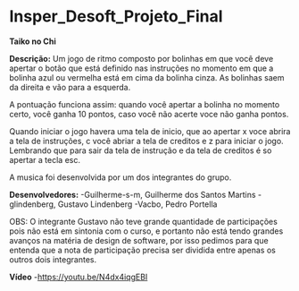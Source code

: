 # Insper_Desoft_Projeto_Final

**Taiko no Chi**

**Descrição:**
   Um jogo de ritmo composto por bolinhas em que você deve apertar o botão que está definido nas instruções no momento em que a bolinha azul ou vermelha está em cima da bolinha cinza. As bolinhas saem da direita e vão para a esquerda. 
   
   A pontuação funciona assim: quando você apertar a bolinha no momento certo, você ganha 10 pontos, caso você não acerte voce não ganha pontos.
   
   Quando iniciar o jogo havera uma tela de inicio, que ao apertar x voce abrira a tela de instruções, c você abriar a tela de creditos e z para iniciar o jogo. Lembrando que para sair da tela de instrução e da tela de creditos é so apertar a tecla esc.

A musica foi desenvolvida por um dos integrantes do grupo.

**Desenvolvedores:**
    -Guilherme-s-m, Guilherme dos Santos Martins
    -glindenberg, Gustavo Lindenberg
    -Vacbo, Pedro Portella
    
OBS: O integrante Gustavo não teve grande quantidade de participações pois não está em sintonia com o curso, e portanto não está tendo grandes avanços na matéria de design de software, por isso pedimos para que entenda que a nota de participação precisa ser dividida entre apenas os outros dois integrantes.

**Vídeo**
-https://youtu.be/N4dx4iqgEBI

